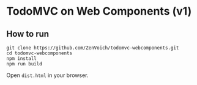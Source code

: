 # TodoMVC on Web Components (v1)

## How to run

```
git clone https://github.com/ZenVoich/todomvc-webcomponents.git
cd todomvc-webcomponents
npm install
npm run build
```

Open `dist.html` in your browser.

